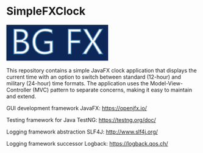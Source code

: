 # SimpleFXClock
![Image Name](https://github.com/BrennenGriffith/SimpleFXClock/blob/main/src/main/resources/ClockLogo.png)

This repository contains a simple JavaFX clock application that displays the current time with an option to switch between standard (12-hour) and military (24-hour) time formats. The application uses the Model-View-Controller (MVC) pattern to separate concerns, making it easy to maintain and extend.

GUI development framework
JavaFX: https://openjfx.io/

Testing framework for Java
TestNG: https://testng.org/doc/

Logging framework abstraction
SLF4J: http://www.slf4j.org/

Logging framework successor
Logback: https://logback.qos.ch/